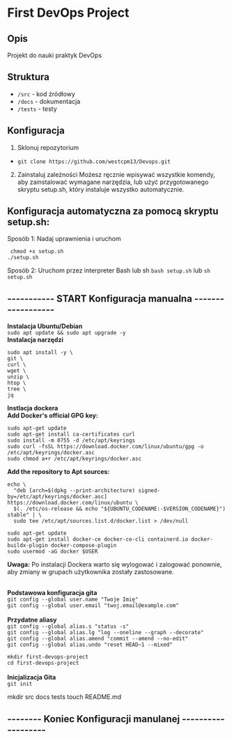 # First DevOps Project

## Opis
Projekt do nauki praktyk DevOps

## Struktura
- `/src` - kod źródłowy
- `/docs` - dokumentacja
- `/tests` - testy

## Konfiguracja
1. Sklonuj repozytorium
- `git clone https://github.com/westcpm13/Devops.git`
2. Zainstaluj zależności
Możesz ręcznie wpisywać wszystkie komendy, aby zainstalować wymagane narzędzia,
lub użyć przygotowanego skryptu setup.sh, który instaluje wszystko automatycznie.
## Konfiguracja automatyczna za pomocą skryptu setup.sh:
Sposób 1: Nadaj uprawnienia i uruchom
```
 chmod +x setup.sh
./setup.sh
```
Sposób 2: Uruchom przez interpreter Bash lub sh
`bash setup.sh`
lub
`sh setup.sh`
## ----------- START Konfiguracja manualna ------------------
**Instalacja Ubuntu/Debian**<br>
`sudo apt update && sudo apt upgrade -y`
<br>**Instalacja narzędzi**<br>
```
sudo apt install -y \
git \
curl \
wget \
unzip \
htop \
tree \
jq
```
**Instlacja dockera**<br>
**Add Docker's official GPG key:**<br>
```
sudo apt-get update
sudo apt-get install ca-certificates curl
sudo install -m 0755 -d /etc/apt/keyrings
sudo curl -fsSL https://download.docker.com/linux/ubuntu/gpg -o /etc/apt/keyrings/docker.asc
sudo chmod a+r /etc/apt/keyrings/docker.asc
```
**Add the repository to Apt sources:**<br>
```
echo \
  "deb [arch=$(dpkg --print-architecture) signed-by=/etc/apt/keyrings/docker.asc] https://download.docker.com/linux/ubuntu \
  $(. /etc/os-release && echo "${UBUNTU_CODENAME:-$VERSION_CODENAME}") stable" | \
  sudo tee /etc/apt/sources.list.d/docker.list > /dev/null

sudo apt-get update
sudo apt-get install docker-ce docker-ce-cli containerd.io docker-buildx-plugin docker-compose-plugin
sudo usermod -aG docker $USER
```
**Uwaga:** Po instalacji Dockera warto się wylogować i zalogować ponownie, aby zmiany w grupach użytkownika zostały zastosowane.  

<br>**Podstawowa konfiguracja gita**<br>
`git config --global user.name "Twoje Imię"`<br>
`git config --global user.email "twoj.email@example.com"`<br>
<br>**Przydatne aliasy**<br>
`git config --global alias.s "status -s"`<br>
`git config --global alias.lg "log --oneline --graph --decorate"`<br>
`git config --global alias.amend "commit --amend --no-edit"`<br>
`git config --global alias.undo "reset HEAD~1 --mixed"`<br>

`mkdir first-devops-project`<br>
`cd first-devops-project`<br>
<br>**Inicjalizacja Gita**<br>
`git init`

mkdir src docs tests
touch README.md

## -------- Koniec Konfiguracji manulanej -------------------
